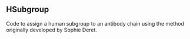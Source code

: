 HSubgroup
---------

Code to assign a human subgroup to an antibody chain using the method
originally developed by Sophie Deret.

